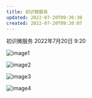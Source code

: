 ```yaml
---
title: 初识微服务
updated: 2022-07-20T09:36:30
created: 2022-07-20T09:20:07
---
```


初识微服务
2022年7月20日
9:20

![image1](../../../resources/76aedad8deab44e6b287befbb0eab994.png)

![image2](../../../resources/c3ec0cccba824a069fff99aaf31d8686.png)

![image3](../../../resources/18d7bd308cde4d109360d6ee77886157.png)

![image4](../../../resources/c0e14be903cb406e9ba754958a016860.png)

